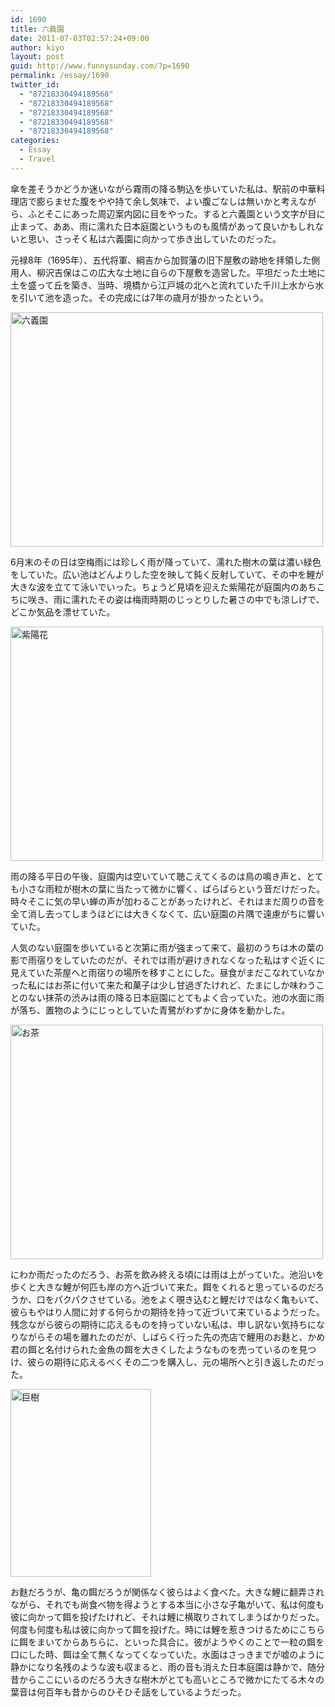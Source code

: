 ```yaml
---
id: 1690
title: 六義園
date: 2011-07-03T02:57:24+09:00
author: kiyo
layout: post
guid: http://www.funnysunday.com/?p=1690
permalink: /essay/1690
twitter_id:
  - "87218330494189568"
  - "87218330494189568"
  - "87218330494189568"
  - "87218330494189568"
  - "87218330494189568"
categories:
  - Essay
  - Travel
---
```

傘を差そうかどうか迷いながら霧雨の降る駒込を歩いていた私は、駅前の中華料理店で膨らませた腹をやや持て余し気味で、よい腹ごなしは無いかと考えながら、ふとそこにあった周辺案内図に目をやった。すると六義園という文字が目に止まって、ああ、雨に濡れた日本庭園というものも風情があって良いかもしれないと思い、さっそく私は六義園に向かって歩き出していたのだった。

元禄8年（1695年）、五代将軍、綱吉から加賀藩の旧下屋敷の跡地を拝領した側用人、柳沢吉保はこの広大な土地に自らの下屋敷を造営した。平坦だった土地に土を盛って丘を築き、当時、境橋から江戸城の北へと流れていた千川上水から水を引いて池を造った。その完成には7年の歳月が掛かったという。

<img src="{{ '/assets/uploads/2011/07/P1110799_mini.jpg' | relative_url }}" alt="六義園" title="六義園" width="500" height="375" class="size-full wp-image-1704" srcset="{{ '/assets/uploads/2011/07/P1110799_mini.jpg' | relative_url }} 500w, {{ '/assets/uploads/2011/07/P1110799_mini-300x225.jpg' | relative_url }} 300w" sizes="(max-width: 500px) 100vw, 500px" /> 

6月末のその日は空梅雨には珍しく雨が降っていて、濡れた樹木の葉は濃い緑色をしていた。広い池はどんよりした空を映して鈍く反射していて、その中を鯉が大きな波を立てて泳いでいった。ちょうど見頃を迎えた紫陽花が庭園内のあちこちに咲き、雨に濡れたその姿は梅雨時期のじっとりした暑さの中でも涼しげで、どこか気品を漂せていた。

<img src="{{ '/assets/uploads/2011/07/IMGP1356_mini.jpg' | relative_url }}" alt="紫陽花" title="紫陽花" width="500" height="375" class="alignnone size-full wp-image-1700" srcset="{{ '/assets/uploads/2011/07/IMGP1356_mini.jpg' | relative_url }} 500w, {{ '/assets/uploads/2011/07/IMGP1356_mini-300x225.jpg' | relative_url }} 300w" sizes="(max-width: 500px) 100vw, 500px" /> 

雨の降る平日の午後、庭園内は空いていて聴こえてくるのは鳥の鳴き声と、とても小さな雨粒が樹木の葉に当たって微かに響く、ぱらぱらという音だけだった。時々そこに気の早い蝉の声が加わることがあったけれど、それはまだ周りの音を全て消し去ってしまうほどには大きくなくて、広い庭園の片隅で遠慮がちに響いていた。

人気のない庭園を歩いていると次第に雨が強まって来て、最初のうちは木の葉の影で雨宿りをしていたのだが、それでは雨が避けきれなくなった私はすぐ近くに見えていた茶屋へと雨宿りの場所を移すことにした。昼食がまだこなれていなかった私にはお茶に付いて来た和菓子は少し甘過ぎたけれど、たまにしか味わうことのない抹茶の渋みは雨の降る日本庭園にとてもよく合っていた。池の水面に雨が落ち、置物のようにじっとしていた青鷺がわずかに身体を動かした。

<img src="{{ '/assets/uploads/2011/07/IMGP1381_mini.jpg' | relative_url }}" alt="お茶" title="お茶" width="500" height="375" class="alignnone size-full wp-image-1701" srcset="{{ '/assets/uploads/2011/07/IMGP1381_mini.jpg' | relative_url }} 500w, {{ '/assets/uploads/2011/07/IMGP1381_mini-300x225.jpg' | relative_url }} 300w" sizes="(max-width: 500px) 100vw, 500px" /> 

にわか雨だったのだろう、お茶を飲み終える頃には雨は上がっていた。池沿いを歩くと大きな鯉が何匹も岸の方へ近づいて来た。餌をくれると思っているのだろうか、口をパクパクさせている。池をよく覗き込むと鯉だけではなく亀もいて、彼らもやはり人間に対する何らかの期待を持って近づいて来ているようだった。残念ながら彼らの期待に応えるものを持っていない私は、申し訳ない気持ちになりながらその場を離れたのだが、しばらく行った先の売店で鯉用のお麩と、かめ君の餌と名付けられた金魚の餌を大きくしたようなものを売っているのを見つけ、彼らの期待に応えるべくその二つを購入し、元の場所へと引き返したのだった。

<img src="{{ '/assets/uploads/2011/07/P1110786_mini-225x300.jpg' | relative_url }}" alt="巨樹" title="巨樹" width="225" height="300" class="alignleft size-medium wp-image-1702" srcset="{{ '/assets/uploads/2011/07/P1110786_mini-225x300.jpg' | relative_url }} 225w, {{ '/assets/uploads/2011/07/P1110786_mini.jpg' | relative_url }} 375w" sizes="(max-width: 225px) 100vw, 225px" /> 

お麩だろうが、亀の餌だろうが関係なく彼らはよく食べた。大きな鯉に翻弄されながら、それでも尚食べ物を得ようとする本当に小さな子亀がいて、私は何度も彼に向かって餌を投げたけれど、それは鯉に横取りされてしまうばかりだった。何度も何度も私は彼に向かって餌を投げた。時には鯉を惹きつけるためにこちらに餌をまいてからあちらに、といった具合に。彼がようやくのことで一粒の餌を口にした時、餌は全て無くなってくなっていた。水面はさっきまでが嘘のように静かになり名残のような波も収まると、雨の音も消えた日本庭園は静かで、随分昔からここにいるのだろう大きな樹木がとても高いところで微かにたてる木々の葉音は何百年も昔からのひそひそ話をしているようだった。